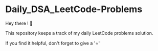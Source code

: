 # Daily_DSA_LeetCode-Problems

Hey there ! 👋

This repository keeps a track of my daily LeetCode problems solution.

If you find it helpful, don't forget to give a '⭐'
